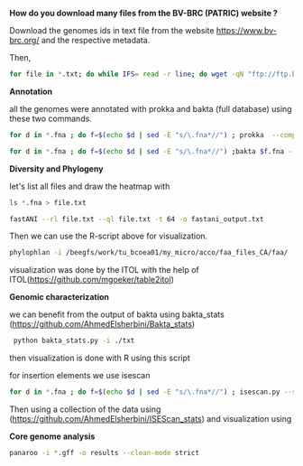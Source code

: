 **How do you download many files from the BV-BRC (PATRIC) website ?**

Download the genomes ids in text file from the website  https://www.bv-brc.org/ and the respective metadata.

Then,
```Bash
for file in *.txt; do while IFS= read -r line; do wget -qN "ftp://ftp.bvbrc.org/genomes/$line/$line.fna"; f=$(echo "$file" | sed -E "s/\.csv_list.txt*//"); mkdir -p "$f"; mv "$line.fna" "$f"; cp "$file" "$f"; done < "$file"; done
```

**Annotation**

all the genomes were annotated with prokka and bakta (full database) using these two commands.


```Bash
for d in *.fna ; do f=$(echo $d | sed -E "s/\.fna*//") ; prokka  --compliant --outdir $f  --prefix $f  $d --cpus 16 ; done
```
```Bash
for d in *.fna ; do f=$(echo $d | sed -E "s/\.fna*//") ;bakta $f.fna --verbose  --db /home/ahmed/bakta/db  --output $f --prefix $f ; done
```


**Diversity and Phylogeny**

let's list all files and draw the heatmap with 


```Bash
ls *.fna > file.txt
```

```Bash
fastANI --rl file.txt --ql file.txt -t 64 -o fastani_output.txt
```
Then we can use the R-script above for visualization.

```Bash
phylophlan -i /beegfs/work/tu_bcoea01/my_micro/acco/faa_files_CA/faa/  -d phylophlan --nproc 28 --diversity medium  -f supermatrix_aa.cfg --databases_folder ./newfolder  --verbose  -o output 

```
visualization was done by the ITOL with the help of ITOL(https://github.com/mgoeker/table2itol)

**Genomic characterization**

we can benefit from the output of bakta using bakta_stats (https://github.com/AhmedElsherbini/Bakta_stats) 

```Bash
 python bakta_stats.py -i ./txt 
```
then visualization is done with R using this script

for insertion elements we use isescan

```Bash
for d in *.fna ; do f=$(echo $d | sed -E "s/\.fna*//") ; isescan.py --seqfile $d --output $f --nthread 28; done
```
Then using a collection of the data using (https://github.com/AhmedElsherbini/ISEScan_stats) and visualization using 


**Core genome analysis**

```Bash
panaroo -i *.gff -o results --clean-mode strict
```
